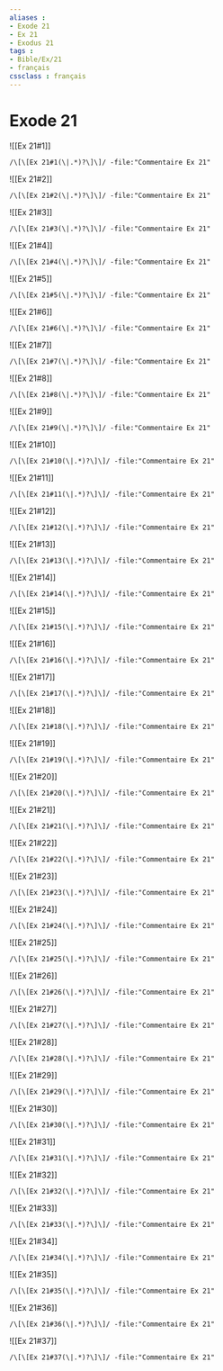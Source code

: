 ```yaml
---
aliases : 
- Exode 21
- Ex 21
- Exodus 21
tags : 
- Bible/Ex/21
- français
cssclass : français
---
```


# Exode 21

![[Ex 21#1]]

```query
/\[\[Ex 21#1(\|.*)?\]\]/ -file:"Commentaire Ex 21"
```

![[Ex 21#2]]

```query
/\[\[Ex 21#2(\|.*)?\]\]/ -file:"Commentaire Ex 21"
```

![[Ex 21#3]]

```query
/\[\[Ex 21#3(\|.*)?\]\]/ -file:"Commentaire Ex 21"
```

![[Ex 21#4]]

```query
/\[\[Ex 21#4(\|.*)?\]\]/ -file:"Commentaire Ex 21"
```

![[Ex 21#5]]

```query
/\[\[Ex 21#5(\|.*)?\]\]/ -file:"Commentaire Ex 21"
```

![[Ex 21#6]]

```query
/\[\[Ex 21#6(\|.*)?\]\]/ -file:"Commentaire Ex 21"
```

![[Ex 21#7]]

```query
/\[\[Ex 21#7(\|.*)?\]\]/ -file:"Commentaire Ex 21"
```

![[Ex 21#8]]

```query
/\[\[Ex 21#8(\|.*)?\]\]/ -file:"Commentaire Ex 21"
```

![[Ex 21#9]]

```query
/\[\[Ex 21#9(\|.*)?\]\]/ -file:"Commentaire Ex 21"
```

![[Ex 21#10]]

```query
/\[\[Ex 21#10(\|.*)?\]\]/ -file:"Commentaire Ex 21"
```

![[Ex 21#11]]

```query
/\[\[Ex 21#11(\|.*)?\]\]/ -file:"Commentaire Ex 21"
```

![[Ex 21#12]]

```query
/\[\[Ex 21#12(\|.*)?\]\]/ -file:"Commentaire Ex 21"
```

![[Ex 21#13]]

```query
/\[\[Ex 21#13(\|.*)?\]\]/ -file:"Commentaire Ex 21"
```

![[Ex 21#14]]

```query
/\[\[Ex 21#14(\|.*)?\]\]/ -file:"Commentaire Ex 21"
```

![[Ex 21#15]]

```query
/\[\[Ex 21#15(\|.*)?\]\]/ -file:"Commentaire Ex 21"
```

![[Ex 21#16]]

```query
/\[\[Ex 21#16(\|.*)?\]\]/ -file:"Commentaire Ex 21"
```

![[Ex 21#17]]

```query
/\[\[Ex 21#17(\|.*)?\]\]/ -file:"Commentaire Ex 21"
```

![[Ex 21#18]]

```query
/\[\[Ex 21#18(\|.*)?\]\]/ -file:"Commentaire Ex 21"
```

![[Ex 21#19]]

```query
/\[\[Ex 21#19(\|.*)?\]\]/ -file:"Commentaire Ex 21"
```

![[Ex 21#20]]

```query
/\[\[Ex 21#20(\|.*)?\]\]/ -file:"Commentaire Ex 21"
```

![[Ex 21#21]]

```query
/\[\[Ex 21#21(\|.*)?\]\]/ -file:"Commentaire Ex 21"
```

![[Ex 21#22]]

```query
/\[\[Ex 21#22(\|.*)?\]\]/ -file:"Commentaire Ex 21"
```

![[Ex 21#23]]

```query
/\[\[Ex 21#23(\|.*)?\]\]/ -file:"Commentaire Ex 21"
```

![[Ex 21#24]]

```query
/\[\[Ex 21#24(\|.*)?\]\]/ -file:"Commentaire Ex 21"
```

![[Ex 21#25]]

```query
/\[\[Ex 21#25(\|.*)?\]\]/ -file:"Commentaire Ex 21"
```

![[Ex 21#26]]

```query
/\[\[Ex 21#26(\|.*)?\]\]/ -file:"Commentaire Ex 21"
```

![[Ex 21#27]]

```query
/\[\[Ex 21#27(\|.*)?\]\]/ -file:"Commentaire Ex 21"
```

![[Ex 21#28]]

```query
/\[\[Ex 21#28(\|.*)?\]\]/ -file:"Commentaire Ex 21"
```

![[Ex 21#29]]

```query
/\[\[Ex 21#29(\|.*)?\]\]/ -file:"Commentaire Ex 21"
```

![[Ex 21#30]]

```query
/\[\[Ex 21#30(\|.*)?\]\]/ -file:"Commentaire Ex 21"
```

![[Ex 21#31]]

```query
/\[\[Ex 21#31(\|.*)?\]\]/ -file:"Commentaire Ex 21"
```

![[Ex 21#32]]

```query
/\[\[Ex 21#32(\|.*)?\]\]/ -file:"Commentaire Ex 21"
```

![[Ex 21#33]]

```query
/\[\[Ex 21#33(\|.*)?\]\]/ -file:"Commentaire Ex 21"
```

![[Ex 21#34]]

```query
/\[\[Ex 21#34(\|.*)?\]\]/ -file:"Commentaire Ex 21"
```

![[Ex 21#35]]

```query
/\[\[Ex 21#35(\|.*)?\]\]/ -file:"Commentaire Ex 21"
```

![[Ex 21#36]]

```query
/\[\[Ex 21#36(\|.*)?\]\]/ -file:"Commentaire Ex 21"
```

![[Ex 21#37]]

```query
/\[\[Ex 21#37(\|.*)?\]\]/ -file:"Commentaire Ex 21"
```

